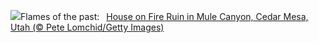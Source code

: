 ![](https://www.bing.com/th?id=OHR.MuleCanyon_EN-US0527899523_UHD.jpg&w=1000)Flames of the past:&nbsp;&ensp;[House on Fire Ruin in Mule Canyon, Cedar Mesa, Utah (© Pete Lomchid/Getty Images)](https://www.bing.com/th?id=OHR.MuleCanyon_EN-US0527899523_UHD.jpg)
<br><br/>
